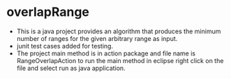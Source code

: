 # overlapRange
* This is a java project provides an algorithm that produces the minimum number of ranges for the given arbitrary range as input.
* junit test cases added for testing.
* The project main method is in action package and file name is RangeOverlapAction to run the main method in eclipse right click on the
file and select run as java application.

 
